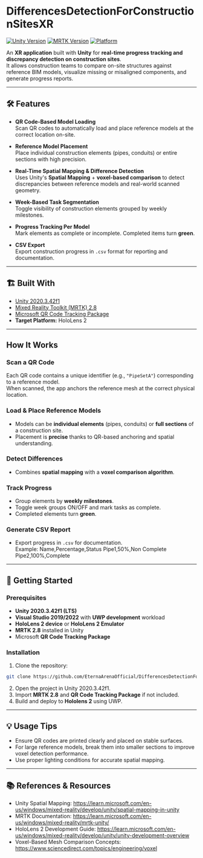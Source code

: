 # DifferencesDetectionForConstructionSitesXR

[![Unity Version](https://img.shields.io/badge/Unity-2020.3.42f1-blue)](https://unity.com/releases/editor/whats-new/2020.3.42) 
[![MRTK Version](https://img.shields.io/badge/MRTK-2.8-green)](https://learn.microsoft.com/en-us/windows/mixed-reality/mrtk-unity/) 
[![Platform](https://img.shields.io/badge/Platform-HoloLens2-lightgrey)](https://learn.microsoft.com/en-us/windows/mixed-reality/develop/unity/unity-development-overview)

An **XR application** built with **Unity** for **real-time progress tracking and discrepancy detection on construction sites**.  
It allows construction teams to compare on-site structures against reference BIM models, visualize missing or misaligned components, and generate progress reports.

---

## 🛠 Features

- **QR Code-Based Model Loading**  
  Scan QR codes to automatically load and place reference models at the correct location on-site.

- **Reference Model Placement**  
  Place individual construction elements (pipes, conduits) or entire sections with high precision.

- **Real-Time Spatial Mapping & Difference Detection**  
  Uses Unity's **Spatial Mapping** + **voxel-based comparison** to detect discrepancies between reference models and real-world scanned geometry.

- **Week-Based Task Segmentation**  
  Toggle visibility of construction elements grouped by weekly milestones.

- **Progress Tracking Per Model**  
  Mark elements as complete or incomplete. Completed items turn **green**.

- **CSV Export**  
  Export construction progress in `.csv` format for reporting and documentation.

---

## 🏗 Built With

- [Unity 2020.3.42f1](https://unity.com/releases/editor/whats-new/2020.3.42)  
- [Mixed Reality Toolkit (MRTK) 2.8](https://learn.microsoft.com/en-us/windows/mixed-reality/mrtk-unity/)  
- [Microsoft QR Code Tracking Package](https://github.com/microsoft/MixedReality-QRCode-Sample)  
- **Target Platform:** HoloLens 2  

---

## How It Works

### Scan a QR Code
Each QR code contains a unique identifier (e.g., `"PipeSetA"`) corresponding to a reference model.  
When scanned, the app anchors the reference mesh at the correct physical location.

### Load & Place Reference Models
- Models can be **individual elements** (pipes, conduits) or **full sections** of a construction site.  
- Placement is **precise** thanks to QR-based anchoring and spatial understanding.

### Detect Differences
- Combines **spatial mapping** with a **voxel comparison algorithm**.  

### Track Progress
- Group elements by **weekly milestones**.  
- Toggle week groups ON/OFF and mark tasks as complete.  
- Completed elements turn **green**.

### Generate CSV Report
- Export progress in `.csv` for documentation.  
Example:
Name,Percentage,Status
Pipe1,50%,Non Complete
Pipe2,100%,Complete

---

## 🚀 Getting Started

### Prerequisites
- **Unity 2020.3.42f1 (LTS)**  
- **Visual Studio 2019/2022** with **UWP development** workload  
- **HoloLens 2 device** or **HoloLens 2 Emulator**  
- **MRTK 2.8** installed in Unity  
- Microsoft **QR Code Tracking Package**

### Installation
1. Clone the repository:
```bash
git clone https://github.com/EternaArenaOfficial/DifferencesDetectionForConstructionSitesXR.git
```
2. Open the project in Unity 2020.3.42f1.
3. Import **MRTK 2.8** and **QR Code Tracking Package** if not included.
4. Build and deploy to **Hololens 2** using UWP.

---

## 💡 Usage Tips
- Ensure QR codes are printed clearly and placed on stable surfaces.
- For large reference models, break them into smaller sections to improve voxel detection performance.
- Use proper lighting conditions for accurate spatial mapping.

---

## 📚 References & Resources
- Unity Spatial Mapping: https://learn.microsoft.com/en-us/windows/mixed-reality/develop/unity/spatial-mapping-in-unity
- MRTK Documentation: https://learn.microsoft.com/en-us/windows/mixed-reality/mrtk-unity/
- HoloLens 2 Development Guide: https://learn.microsoft.com/en-us/windows/mixed-reality/develop/unity/unity-development-overview
- Voxel-Based Mesh Comparison Concepts: https://www.sciencedirect.com/topics/engineering/voxel
